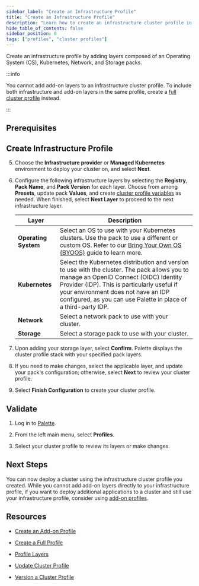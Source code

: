 ```yaml
---
sidebar_label: "Create an Infrastructure Profile"
title: "Create an Infrastructure Profile"
description: "Learn how to create an infrastructure cluster profile in Palette."
hide_table_of_contents: false
sidebar_position: 0
tags: ["profiles", "cluster profiles"]
---
```


Create an infrastructure profile by adding layers composed of an Operating System (OS), Kubernetes, Network, and Storage
packs.

:::info

You cannot add add-on layers to an infrastructure cluster profile. To include both infrastructure and add-on layers in
the same profile, create a [full cluster profile](./create-full-profile.md) instead.

:::

## Prerequisites

<PartialsComponent category="profiles" name="create-profile-prerequisites" />

## Create Infrastructure Profile

<PartialsComponent category="profiles" name="create-profile-enablement" edition="Infrastructure" />

5. Choose the **Infrastructure provider** or **Managed Kubernetes** environment to deploy your cluster on, and select
   **Next**.

   <!-- >:::info

   Cluster profiles created from a Tech Preview cloud type are intended for clusters that a cloud provider deploys using
   Palette's generic framework built upon the open source Cluster API (CAPI) initiative.

   When creating a profile using a Tech Preview cloud type, you do not have to specify anything for the OS or Kubernetes
   layers. Out-of-the-box packs are provided for the network and storage profile layers.

   ::: -->

<!-- prettier-ignore-start -->

6. Configure the following infrastructure layers by selecting the **Registry**, **Pack Name**, and **Pack Version** for each layer. Choose from among **Presets**, update pack **Values**, and create [cluster profile variables](../create-cluster-profiles/define-profile-variables/define-profile-variables.md) as needed. When finished, select **Next Layer** to proceed to the next infrastructure layer.

      | **Layer**            | **Description**                                                                                                                                                                                                                                                                                                                                                                                                                                |
      | -------------------- | ---------------------------------------------------------------------------------------------------------------------------------------------------------------------------------------------------------------------------------------------------------------------------------------------------------------------------------------------------------------------------------------------------------------------------------------------- |
      | **Operating System** | Select an OS to use with your Kubernetes clusters. Use the <VersionedLink text="Bring Your Own OS (BYOOS)" url="/integrations/packs/?pack=generic-byoi" /> pack to use a different or custom OS. Refer to our [Bring Your Own OS (BYOOS)](../../../byoos/byoos.md) guide to learn more.                                                                                                                                                                                                                             |
      | **Kubernetes**       | Select the Kubernetes distribution and version to use with the cluster. The <VersionedLink text="Palette eXtended Kubernetes (PXK)" url="/integrations/packs/?pack=kubernetes" /> pack allows you to manage an OpenID Connect (OIDC) Identity Provider (IDP). This is particularly useful if your environment does not have an IDP configured, as you can use Palette in place of a third-party IDP. |
      | **Network**          | Select a network pack to use with your cluster.                                                                                                                                                                                                                                                                                                                                                                                               |
      | **Storage**          | Select a storage pack to use with your cluster.                                                                                                                                                                                                                                                                                                                                                                                               |

<!-- prettier-ignore-end -->

7. Upon adding your storage layer, select **Confirm**. Palette displays the cluster profile stack with your specified
   pack layers.

8. If you need to make changes, select the applicable layer, and update your pack's configuration; otherwise, select
   **Next** to review your cluster profile.

9. Select **Finish Configuration** to create your cluster profile.

## Validate

1. Log in to [Palette](https://console.spectrocloud.com).

2. From the left main menu, select **Profiles**.

3. Select your cluster profile to review its layers or make changes.

## Next Steps

You can now deploy a cluster using the infrastructure cluster profile you created. While you cannot add add-on layers
directly to your infrastructure profile, if you want to deploy additional applications to a cluster and still use your
infrastructure profile, consider using [add-on profiles](./create-addon-profile/create-addon-profile.md).

<PartialsComponent category="profiles" name="create-profile-next-steps" />

## Resources

- [Create an Add-on Profile](../create-cluster-profiles/create-addon-profile/create-addon-profile.md)

- [Create a Full Profile](../create-cluster-profiles/create-full-profile.md)

- [Profile Layers](../cluster-profiles.md#profile-layers)

- [Update Cluster Profile](../modify-cluster-profiles/update-cluster-profile.md)

- [Version a Cluster Profile](../modify-cluster-profiles/version-cluster-profile.md)
